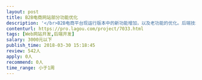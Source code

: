 ```yaml
---                
layout: post       
title: B2B电商网站部分功能优化           
description: '</br>B2B电商平台现运行版本中的新功能增加，以及老功能的优化。后端技术的功能实现，包括搜索等功能的逻辑、产品排名逻辑。</br>'     
contenturl: https://pro.lagou.com/project/7033.html      
tags: [Web网站开发,后端开发]            
salary: 3000元以下          
publish_time: 2018-03-30 15:18:45         
review: 542人                   
apply: 0人                   
recommend: 0人                   
time_range: 小于1周              
---                 
```

